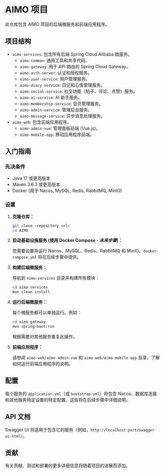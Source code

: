 # AIMO 项目

此仓库包含 AIMO 项目的后端微服务和前端应用程序。

## 项目结构

- `aimo-services`: 包含所有后端 Spring Cloud Alibaba 微服务。
  - `aimo-common`: 通用工具和共享代码。
  - `aimo-gateway`: 用于 API 路由的 Spring Cloud Gateway。
  - `aimo-auth-server`: 认证和授权服务。
  - `aimo-user-service`: 用户管理服务。
  - `aimo-diary-service`: 日记和心情管理服务。
  - `aimo-social-service`: 社交功能（帖子、评论、点赞）服务。
  - `aimo-ai-service`: AI 助手服务。
  - `aimo-membership-service`: 会员管理服务。
  - `aimo-admin-service`: 管理后台服务。
  - `aimo-message-service`: 异步消息处理服务。
- `aimo-web`: 包含前端应用程序。
  - `aimo-admin-vue`: 管理面板前端 (Vue.js)。
  - `aimo-mobile-app`: 移动应用程序前端。

## 入门指南

### 先决条件

- Java 17 或更高版本
- Maven 3.6.3 或更高版本
- Docker (用于 Nacos, MySQL, Redis, RabbitMQ, MinIO)

### 设置

1.  **克隆仓库：**

    ```bash
    git clone <repository_url>
    cd AIMO
    ```

2.  **启动基础设施服务 (使用 Docker Compose - *未来步骤*)：**

    您需要设置并运行 Nacos、MySQL、Redis、RabbitMQ 和 MinIO。`docker-compose.yml` 将在后续步骤中提供。

3.  **构建后端微服务：**

    导航到 `aimo-services` 目录并构建所有模块：

    ```bash
    cd aimo-services
    mvn clean install
    ```

4.  **运行后端微服务：**

    每个微服务都可以单独运行。例如：

    ```bash
    cd aimo-gateway
    mvn spring-boot:run
    ```

    根据需要对其他服务重复此操作。

5.  **前端应用程序：**

    请参阅 `aimo-web/aimo-admin-vue` 和 `aimo-web/aimo-mobile-app` 目录，了解如何运行前端应用程序的说明。

## 配置

每个服务的 `application.yml`（或 `bootstrap.yml`）将包含 Nacos、数据库连接和其他服务特定设置的特定配置。这些将在后续步骤中详细说明。

## API 文档

Swagger UI 将适用于包含它的服务（例如，`http://localhost:port/swagger-ui.html`）。

## 贡献

有关贡献、测试和部署的更多详细信息将随着项目的进展而添加。